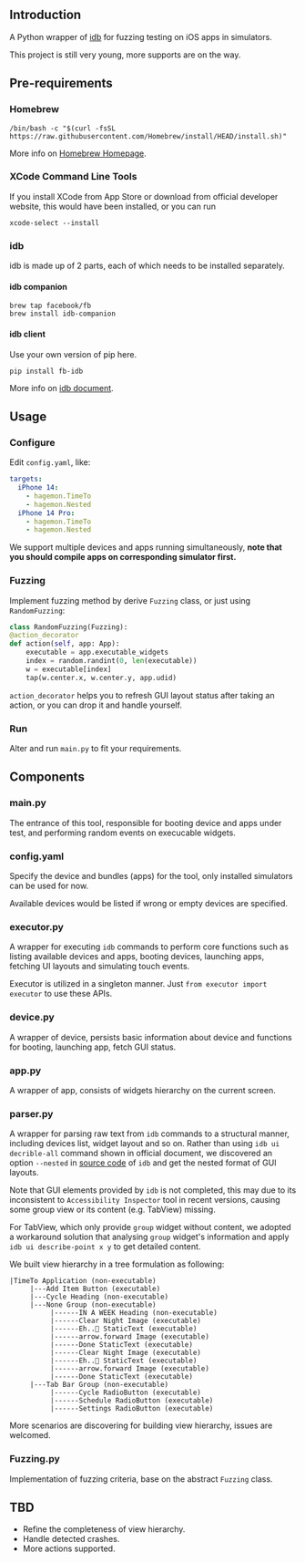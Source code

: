 ## Introduction

A Python wrapper of [idb](https://fbidb.io) for fuzzing testing on iOS apps in simulators.

This project is still very young, more supports are on the way.

## Pre-requirements

### Homebrew

```commandline
/bin/bash -c "$(curl -fsSL https://raw.githubusercontent.com/Homebrew/install/HEAD/install.sh)"
```

More info on [Homebrew Homepage](https://brew.sh).

### XCode Command Line Tools

If you install XCode from App Store or download from official developer website, this would have been installed,
or you can run

```commandline
xcode-select --install
```

### idb

idb is made up of 2 parts, each of which needs to be installed separately.

#### idb companion

```commandline
brew tap facebook/fb
brew install idb-companion
```

#### idb client

Use your own version of pip here.
```commandline
pip install fb-idb  
```

More info on [idb document](https://fbidb.io/docs/installation).

## Usage

### Configure
Edit `config.yaml`, like:

```yaml
targets:
  iPhone 14:
    - hagemon.TimeTo
    - hagemon.Nested
  iPhone 14 Pro:
    - hagemon.TimeTo
    - hagemon.Nested
```

We support multiple devices and apps running simultaneously, **note that
you should compile apps on corresponding simulator first.** 

### Fuzzing

Implement fuzzing method by derive `Fuzzing` class, or just using `RandomFuzzing`:

 ```python
 class RandomFuzzing(Fuzzing):
 @action_decorator
 def action(self, app: App):
     executable = app.executable_widgets
     index = random.randint(0, len(executable))
     w = executable[index]
     tap(w.center.x, w.center.y, app.udid)
 ```
`action_decorator` helps you to refresh GUI layout status after taking an action, or you can drop it and handle yourself. 

### Run

Alter and run `main.py` to fit your requirements.

## Components

### main.py

The entrance of this tool, responsible for booting device and apps under test, and performing random events on execucable widgets.

### config.yaml

Specify the device and bundles (apps) for the tool, only installed simulators can be used for now.

Available devices would be listed if wrong or empty devices are specified.

### executor.py

A wrapper for executing `idb` commands to perform core functions such as listing available devices and apps, booting devices, launching apps, fetching UI layouts and simulating touch events.

Executor is utilized in a singleton manner. Just `from executor import executor` to use these APIs.

### device.py

A wrapper of device, persists basic information about device and functions for booting, launching app, fetch GUI status.

### app.py

A wrapper of app, consists of widgets hierarchy on the current screen.

### parser.py

A wrapper for parsing raw text from `idb` commands to a structural manner, including devices list, widget layout and so on.
Rather than using `idb ui decrible-all` command shown in official document, we discovered an option `--nested` in [source
code](https://github.com/facebook/idb/blob/3cc2e69f281ada4ad209b31fbd350ba7d782e8f5/idb/cli/commands/accessibility.py) 
of `idb` and get the nested format of GUI layouts.

Note that GUI elements provided by `idb` is not completed, this may due to its inconsistent to `Accessibility Inspector`
tool in recent versions, causing some group view or its content (e.g. TabView) missing.

For TabView, which only provide `group` widget without content, we adopted a workaround solution that analysing
`group` widget's information and apply `idb ui describe-point x y` to get detailed content.

We built view hierarchy in a tree formulation as following:

```
|TimeTo Application (non-executable)
     |---Add Item Button (executable)
     |---Cycle Heading (non-executable)
     |---None Group (non-executable)
          |------IN A WEEK Heading (non-executable)
          |------Clear Night Image (executable)
          |------Eh..🤔 StaticText (executable)
          |------arrow.forward Image (executable)
          |------Done StaticText (executable)
          |------Clear Night Image (executable)
          |------Eh..🤔 StaticText (executable)
          |------arrow.forward Image (executable)
          |------Done StaticText (executable)
     |---Tab Bar Group (non-executable)
          |------Cycle RadioButton (executable)
          |------Schedule RadioButton (executable)
          |------Settings RadioButton (executable)
```

More scenarios are discovering for building view hierarchy, issues are welcomed.

### Fuzzing.py

Implementation of fuzzing criteria, base on the abstract `Fuzzing` class.

## TBD

- Refine the completeness of view hierarchy.
- Handle detected crashes.
- More actions supported.